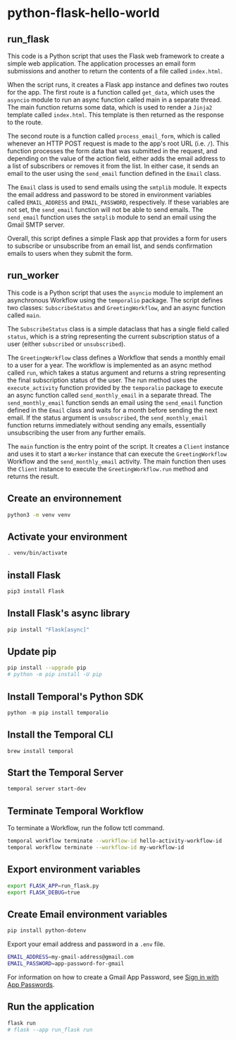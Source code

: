 # python-flask-hello-world

## run_flask

This code is a Python script that uses the Flask web framework to create a simple web application. The application processes an email form submissions and another to return the contents of a file called `index.html`.

When the script runs, it creates a Flask app instance and defines two routes for the app. The first route is a function called `get_data`, which uses the `asyncio` module to run an async function called main in a separate thread. The main function returns some data, which is used to render a `Jinja2` template called `index.html`. This template is then returned as the response to the route.

The second route is a function called `process_email_form`, which is called whenever an HTTP POST request is made to the app's root URL (i.e. `/`). This function processes the form data that was submitted in the request, and depending on the value of the action field, either adds the email address to a list of subscribers or removes it from the list. In either case, it sends an email to the user using the `send_email` function defined in the `Email` class.

The `Email` class is used to send emails using the `smtplib` module. It expects the email address and password to be stored in environment variables called `EMAIL_ADDRESS` and `EMAIL_PASSWORD`, respectively. If these variables are not set, the `send_email` function will not be able to send emails. The `send_email` function uses the `smtplib` module to send an email using the Gmail SMTP server.

Overall, this script defines a simple Flask app that provides a form for users to subscribe or unsubscribe from an email list, and sends confirmation emails to users when they submit the form.

## run_worker

This code is a Python script that uses the `asyncio` module to implement an asynchronous Workflow using the `temporalio` package. The script defines two classes: `SubscribeStatus` and `GreetingWorkflow`, and an async function called `main`.

The `SubscribeStatus` class is a simple dataclass that has a single field called `status`, which is a string representing the current subscription status of a user (either `subscribed` or `unsubscribed`).

The `GreetingWorkflow` class defines a Workflow that sends a monthly email to a user for a year. The workflow is implemented as an async method called `run`, which takes a status argument and returns a string representing the final subscription status of the user. The run method uses the `execute_activity` function provided by the `temporalio` package to execute an async function called `send_monthly_email` in a separate thread. The `send_monthly_email` function sends an email using the `send_email` function defined in the `Email` class and waits for a month before sending the next email. If the status argument is `unsubscribed`, the `send_monthly_email` function returns immediately without sending any emails, essentially unsubscribing the user from any further emails.

The `main` function is the entry point of the script. It creates a `Client` instance and uses it to start a `Worker` instance that can execute the `GreetingWorkflow` Workflow and the `send_monthly_email` activity. The main function then uses the `Client` instance to execute the `GreetingWorkflow.run` method and returns the result.

## Create an environnement

```bash
python3 -m venv venv
```

## Activate your environment

```bash
. venv/bin/activate
```

## install Flask

```bash
pip3 install Flask
```

## Install Flask's async library

```bash
pip install "Flask[async]"
```

## Update pip

```bash
pip install --upgrade pip
# python -m pip install -U pip
```

## Install Temporal's Python SDK

```python
python -m pip install temporalio
```

## Install the Temporal CLI

```brew
brew install temporal
```

## Start the Temporal Server

```bash
temporal server start-dev
```

## Terminate Temporal Workflow

To terminate a Workflow, run the follow tctl command.

```bash
temporal workflow terminate --workflow-id hello-activity-workflow-id
temporal workflow terminate --workflow-id my-workflow-id
```

## Export environment variables

```bash
export FLASK_APP=run_flask.py
export FLASK_DEBUG=true
```

## Create Email environment variables

```bash
pip install python-dotenv
```

Export your email address and password in a `.env` file.

```bash
EMAIL_ADDRESS=my-gmail-address@gmail.com
EMAIL_PASSWORD=app-password-for-gmail
```

For information on how to create a Gmail App Password, see [Sign in with App Passwords](https://support.google.com/accounts/answer/185833).

## Run the application

```bash
flask run
# flask --app run_flask run
```
